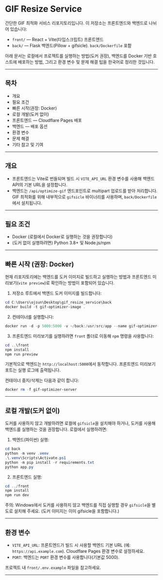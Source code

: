 # GIF Resize Service

간단한 GIF 최적화 서비스 리포지토리입니다. 이 저장소는 프론트엔드와 백엔드로 나뉘어 있습니다:

- `front/` — React + Vite(타입스크립트) 프론트엔드
- `back/`  — Flask 백엔드(Pillow + gifsicle). `back/Dockerfile` 포함

아래 문서는 로컬에서 프로젝트를 실행하는 방법(도커 권장), 백엔드를 Docker 기반 호스트에 배포하는 방법, 그리고 환경 변수 및 문제 해결 팁을 한국어로 정리한 것입니다.

---

## 목차
- 개요
- 필요 조건
- 빠른 시작(권장: Docker)
- 로컬 개발(도커 없이)
- 프론트엔드 — Cloudflare Pages 배포
- 백엔드 — 배포 옵션
- 환경 변수
- 문제 해결
- 기타 참고 및 기여

---

## 개요
- 프론트엔드는 Vite로 번들되며 빌드 시 `VITE_API_URL` 환경 변수를 사용해 백엔드 API의 기본 URL을 설정합니다.
- 백엔드는 `/api/optimize-gif` 엔드포인트로 multipart 업로드를 받아 처리합니다. GIF 최적화를 위해 내부적으로 `gifsicle` 바이너리를 사용하며, `back/Dockerfile`에서 설치됩니다.

---

## 필요 조건
- Docker (로컬에서 Docker로 실행하는 것을 권장합니다)
- (도커 없이 실행하려면) Python 3.8+ 및 Node.js/npm

---

## 빠른 시작 (권장: Docker)
현재 리포지토리에는 백엔드를 도커 이미지로 빌드하고 실행하는 방법과 프론트엔드 미리보기(`vite preview`)로 확인하는 방법이 포함되어 있습니다.

1. 저장소 루트에서 백엔드 도커 이미지를 빌드합니다:

```powershell
cd C:\Users\ojsun\Desktop\gif_resize_service\back
docker build -t gif-optimizer-image .
```

2. 컨테이너를 실행합니다:

```powershell
docker run -d -p 5000:5000 -v ~/back:/usr/src/app --name gif-optimizer-server gif-optimizer-image
```

3. 프론트엔드 미리보기를 실행하려면 `front` 폴더로 이동해 `npm` 명령을 사용합니다:

```powershell
cd ..\front
npm install
npm run preview
```

기본적으로 백엔드는 `http://localhost:5000`에서 동작합니다. 프론트엔드 미리보기 포트는 실행 로그에 출력됩니다.

컨테이너 중지/삭제는 다음과 같이 합니다:

```powershell
docker rm -f gif-optimizer-server
```

---

## 로컬 개발(도커 없이)
도커를 사용하지 않고 개발하려면 로컬에 `gifsicle`을 설치해야 하거나, 도커를 사용해 백엔드를 실행하는 것을 권장합니다. 로컬에서 실행하려면:

1. 백엔드(파이썬) 실행:

```powershell
cd back
python -m venv .venv
.\.venv\Scripts\Activate.ps1
python -m pip install -r requirements.txt
python app.py
```

2. 프론트엔드 실행:

```powershell
cd ../front
npm install
npm run dev
```

주의: Windows에서 도커를 사용하지 않고 백엔드를 직접 실행할 경우 `gifsicle`을 별도로 설치해 주세요. (도커 이미지는 이미 gifsicle을 포함합니다.)

---

## 환경 변수
- `VITE_API_URL`: 프론트엔드가 빌드 시 사용할 백엔드 기본 URL (예: `https://api.example.com`). Cloudflare Pages 환경 변수로 설정하세요.
- `PORT`: 백엔드는 `PORT` 환경 변수를 사용합니다(기본값 5000).

프로젝트 내 `front/.env.example` 파일을 참고하세요.

---
